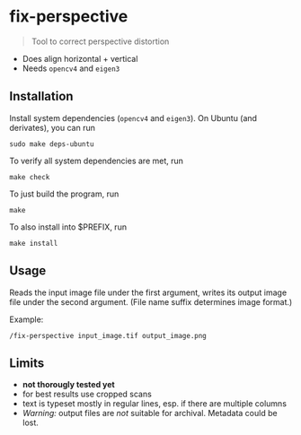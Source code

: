 # fix-perspective

> Tool to correct perspective distortion

* Does align horizontal + vertical
* Needs `opencv4` and `eigen3`

## Installation

Install system dependencies (`opencv4` and `eigen3`). On Ubuntu (and derivates), you can run

    sudo make deps-ubuntu

To verify all system dependencies are met, run

    make check

To just build the program, run

    make

To also install into $PREFIX, run

    make install

## Usage

Reads the input image file under the first argument, writes its output image file under the second argument. (File name suffix determines image format.)

Example:

    /fix-perspective input_image.tif output_image.png

## Limits

- **not thorougly tested yet**
- for best results use cropped scans
- text is typeset mostly in regular lines, esp. if there are multiple columns
- *Warning:* output files are *not* suitable for archival. Metadata could be lost.
